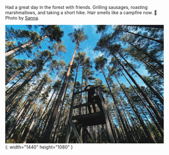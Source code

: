 ---
---

Had a great day in the forest with friends. Grilling sausages, roasting marshmallows, and taking a short hike. Hair smells like a campfire now. 🥰 Photo by [Sanna](https://sannalund.se).

![Man up on a hunting tower looking out over the forest. Pine trees grow tall around him.](/images/forest-tower.jpg){: width="1440" height="1080" }
